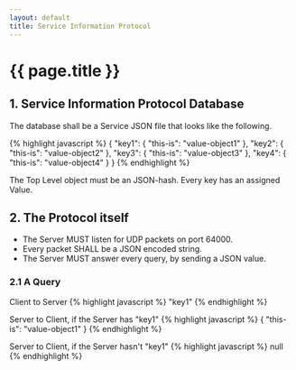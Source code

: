 ---layout: defaulttitle: Service Information Protocol---# {{ page.title }}## 1. Service Information Protocol DatabaseThe database shall be a Service JSON file that looks like the following.{% highlight javascript %}{ "key1": { "this-is": "value-object1" }, "key2": { "this-is": "value-object2" }, "key3": { "this-is": "value-object3" }, "key4": { "this-is": "value-object4" }}{% endhighlight %}The Top Level object must be an JSON-hash. Every key has an assigned Value.## 2. The Protocol itself- The Server MUST listen for UDP packets on port 64000.- Every packet SHALL be a JSON encoded string.- The Server MUST answer every query, by sending a JSON value.### 2.1 A QueryClient to Server{% highlight javascript %}"key1"{% endhighlight %}Server to Client, if the Server has "key1"{% highlight javascript %}{ "this-is": "value-object1" }{% endhighlight %}Server to Client, if the Server hasn't "key1"{% highlight javascript %}null{% endhighlight %}